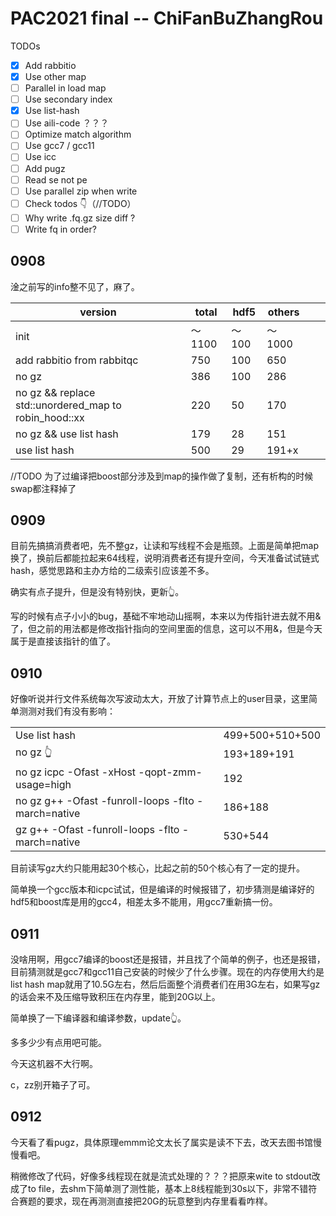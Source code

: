 # PAC2021 final -- ChiFanBuZhangRou

TODOs

- [x] Add rabbitio
- [x] Use other map
- [ ] Parallel in load map
- [ ] Use secondary index
- [x] Use list-hash
- [ ] Use aili-code ？？？
- [ ] Optimize match algorithm
- [ ] Use gcc7 / gcc11
- [ ] Use icc
- [ ] Add pugz
- [ ] Read se not pe
- [ ] Use parallel zip when write
- [ ] Check todos 👇（//TODO）
- [ ] Why write .fq.gz size diff ?
- [ ] Write fq in order?

## 0908

淦之前写的info整不见了，麻了。

| version                                               | total  | hdf5  | others |      |      |
| ----------------------------------------------------- | ------ | ----- | ------ | ---- | ---- |
| init                                                  | ～1100 | ～100 | ～1000 |      |      |
| add rabbitio from rabbitqc                            | 750    | 100   | 650    |      |      |
| no gz                                                 | 386    | 100   | 286    |      |      |
| no gz && replace std::unordered_map to robin_hood::xx | 220    | 50    | 170    |      |      |
| no gz && use list hash                                | 179    | 28    | 151    |      |      |
| use list hash                                         | 500    | 29    | 191+x  |      |      |

//TODO 为了过编译把boost部分涉及到map的操作做了复制，还有析构的时候swap都注释掉了

## 0909

目前先搞搞消费者吧，先不整gz，让读和写线程不会是瓶颈。上面是简单把map换了，换前后都能拉起来64线程，说明消费者还有提升空间，今天准备试试链式hash，感觉思路和主办方给的二级索引应该差不多。

确实有点子提升，但是没有特别快，更新👆。

写的时候有点子小小的bug，基础不牢地动山摇啊，本来以为传指针进去就不用&了，但之前的用法都是修改指针指向的空间里面的信息，这可以不用&，但是今天属于是直接该指针的值了。

## 0910

好像听说并行文件系统每次写波动太大，开放了计算节点上的user目录，这里简单测测对我们有没有影响：

|                                                       |                 |
| ----------------------------------------------------- | --------------- |
| Use list hash                                         | 499+500+510+500 |
| no gz 👆                                               | 193+189+191     |
| no gz icpc  -Ofast -xHost -qopt-zmm-usage=high        | 192             |
| no gz g++  -Ofast -funroll-loops -flto  -march=native | 186+188         |
| gz   g++  -Ofast -funroll-loops -flto  -march=native  | 530+544         |

目前读写gz大约只能用起30个核心，比起之前的50个核心有了一定的提升。

简单换一个gcc版本和icpc试试，但是编译的时候报错了，初步猜测是编译好的hdf5和boost库是用的gcc4，相差太多不能用，用gcc7重新搞一份。

## 0911

没啥用啊，用gcc7编译的boost还是报错，并且找了个简单的例子，也还是报错，目前猜测就是gcc7和gcc11自己安装的时候少了什么步骤。现在的内存使用大约是list hash map就用了10.5G左右，然后后面整个消费者们在用3G左右，如果写gz的话会来不及压缩导致积压在内存里，能到20G以上。

简单换了一下编译器和编译参数，update👆。

多多少少有点用吧可能。

今天这机器不大行啊。

c，zz别开箱子了可。

## 0912

今天看了看pugz，具体原理emmm论文太长了属实是读不下去，改天去图书馆慢慢看吧。

稍微修改了代码，好像多线程现在就是流式处理的？？？把原来wite to stdout改成了to file，去shm下简单测了测性能，基本上8线程能到30s以下，非常不错符合赛题的要求，现在再测测直接把20G的玩意整到内存里看看咋样。







